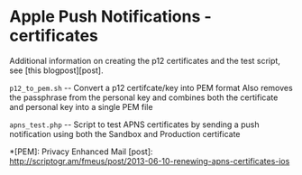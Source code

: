 Apple Push Notifications - certificates
=======================================

Additional information on creating the p12 certificates and the test script, see [this blogpost][post].

`p12_to_pem.sh` -- Convert a p12 certifcate/key into PEM format
	Also removes the passphrase from the personal key and combines both the certificate and personal key into a single PEM file

`apns_test.php` -- Script to test APNS certificates by sending a push notification using both the Sandbox and Production certificate

*[PEM]: Privacy Enhanced Mail
[post]: http://scriptogr.am/fmeus/post/2013-06-10-renewing-apns-certificates-ios